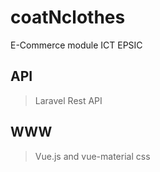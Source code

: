 # coatNclothes
E-Commerce module ICT EPSIC

## API
> Laravel Rest API

## WWW
> Vue.js and vue-material css

